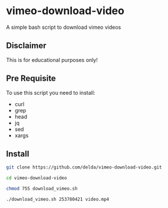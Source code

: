 # vimeo-download-video
A simple bash script to download vimeo videos

## Disclaimer
This is for educational purposes only!

## Pre Requisite
To use this script you need to install:
- curl
- grep
- head
- jq
- sed
- xargs

## Install
```bash
git clone https://github.com/delda/vimeo-download-video.git
```
```bash
cd vimeo-download-video
```
```bash
chmod 755 download_vimeo.sh
```
```bash
./download_vimeo.sh 253780421 video.mp4
```
